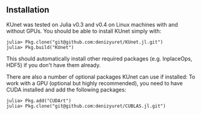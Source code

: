 ## Installation

KUnet was tested on Julia v0.3 and v0.4 on Linux machines with and
without GPUs.  You should be able to install KUnet simply with:

```
julia> Pkg.clone("git@github.com:denizyuret/KUnet.jl.git")
julia> Pkg.build("KUnet")
```

This should automatically install other required packages
(e.g. InplaceOps, HDF5) if you don't have them already.  

There are also a number of optional packages KUnet can use if
installed: To work with a GPU (optional but highly recommended), you
need to have CUDA installed and add the following packages:

```
julia> Pkg.add("CUDArt")
julia> Pkg.clone("git@github.com:denizyuret/CUBLAS.jl.git")
```
